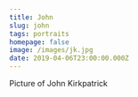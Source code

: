 ```yaml
---
title: John
slug: john
tags: portraits
homepage: false
image: /images/jk.jpg
date: 2019-04-06T23:00:00.000Z
---
```

Picture of John Kirkpatrick
